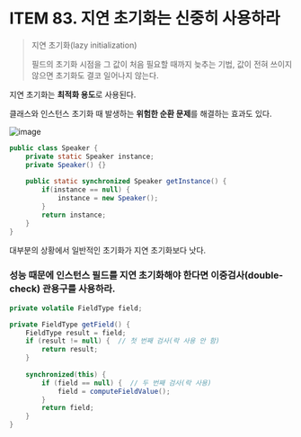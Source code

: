 # ITEM 83. 지연 초기화는 신중히 사용하라

> 지연 초기화(lazy initialization)
> 
> 필드의 초기화 시점을 그 값이 처음 필요할 때까지 늦추는 기법, 값이 전혀 쓰이지 않으면 초기화도 결코 일어나지 않는다.

지연 초기화는 **최적화 용도**로 사용된다.

클래스와 인스턴스 초기화 때 발생하는 **위험한 순환 문제**를 해결하는 효과도 있다. 

![image](https://user-images.githubusercontent.com/83503188/189125783-c7286b0d-ae9e-4af1-a316-d1855052c188.png)


```java
public class Speaker {
    private static Speaker instance;
    private Speaker() {}
    
    public static synchronized Speaker getInstance() {
        if(instance == null) {
            instance = new Speaker();
        }
        return instance;
    }
}
```

대부분의 상황에서 일반적인 초기화가 지연 초기화보다 낫다.

### 성능 때문에 인스턴스 필드를 지연 초기화해야 한다면 이중검사(double-check) 관용구를 사용하라.

```java
private volatile FieldType field;

private FieldType getField() {
    FieldType result = field;
    if (result != null) {  // 첫 번째 검사(락 사용 안 함)
        return result;
    }
    
    synchronized(this) {
        if (field == null) {  // 두 번째 검사(락 사용)
            field = computeFieldValue();
        }
        return field;
    }
}
```